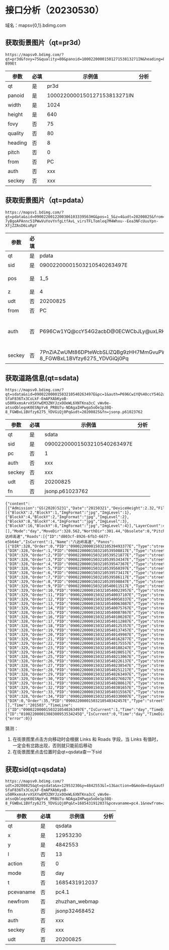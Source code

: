 # 接口分析（20230530）
域名：mapsv{0,1}.bdimg.com
## 获取街景图片（qt=pr3d）
```
https://mapsv0.bdimg.com/?qt=pr3d&fovy=75&quality=80&panoid=1000220000150127153813271IN&heading=8&pitch=0&width=1024&height=640&from=PC&auth=uxLRHEBNTBNtFIUU%3DUY%3D%3DUDFCWc76Tx%3DOCXYgGA8HbdO0V9wWd4CCgS17vyMSIFCOUCOu3LckJ0IvkGcuVtvvhguVtvyheuVtvCMGuVtvCQMuVtvIPcuVtvYvjuVtcvY1SGpuxxtF0qUEb1v%40vcuVtvc3CuVtvcPPuVtveGvuVtveh3uVtvh3CuVtvhgMuxVVtvrMhuxt2dd9dvyuf0wd0vyMSIFCOUCO&seckey=7PnZiAZwUMt86DPteWcbSP5iE7U9CsbYcy7S5y4NHxU%3D%2C7PnZiAZwUMt86DPteWcbSFCUaY7_wph786BlWerwBeAuadPa5xtwn4DM6VdJEUxPwN0X7d3uS1GYpH_uKtB8HTnPxQqOGEixR6isfRj21alAqqX_RDLZnqUN9vtnuzYOPnRyC2bmEa198S3fwu4iwK5h5R2HYFJSxuMurZJv3jL8xP_00ssxFqUOFe-899Et
```
参数 | 必填 | 示例值 | 分析
--- | --- | --- | ---
qt | 是 | pr3d
panoid | 是 | 1000220000150127153813271IN
width | 是 | 1024
height | 是 | 640
fovy | 否 | 75
quality | 否 | 80
heading | 否 | 8
pitch | 否 | 0
from | 否 | PC
auth | 否 | xxx
seckey | 否 | xxx

## 获取街景图片（qt=pdata）
```
https://mapsv1.bdimg.com/?qt=pdata&sid=0900220012200306103339563HG&pos=1_5&z=4&udt=20200825&from=PC&auth=uxLRHEzRxENtzDPPWP6WWPwzWv9W76OPnHGaKQlZUeHoNOi0nVWPSIPeJm1G68PMH8a6HDxz6ZwJvAp30z8yvvhguVtvyheuBTLtJOYSIgHvCQMuTLtJU%40rIKHw8wkvC7SujDc3YMxCEEBF0qUEb1v%40vcuVtvc3CuVtvcPPuxBt2q52GIb%40dIFwfiKvAOuCoPHB9AvhgMuzVVtvrMhuExVENtLiidiB1Af0wd0vyMSIFAS7MA&seckey=7PnZiAZwUMt86DPteWcbSNsgN0bfYzblxuoKvKf1uBo%3D%2C7PnZiAZwUMt86DPteWcbSBeDzTFdRmQMFf8V1z4j4Mwb_d9iNwPjR3mdZFOjg7pE7l4aj63qXPjvd7Syc1qf3tdN4SI_3cJAl1kWoQ2TBfekT-7yBgoAPAnnc51PWwVuYovYnfgLtfAvL_virsTFLTomleq7M4Whxu--Eea3NFcUuuYpn-XfjZZAsD6LuRpY
```
参数 | 必填 | 示例值 | 分析
--- | --- | --- | ---
qt | 是 | pdata | 方法名
sid | 是 | 09002200001503210540263497E |
pos | 是 | 1_5 | 0_0(3d);1_5(左上);2_5(左下);1_6(右上);2_6(右下),需要遍历数字全部测下看看
z | 是 | 4 | 0_0(能设置0~5);四分图只能设置4
udt | 否 | 20200825
from | 否 | PC
auth | 否 | P696Cw1YQ@ccY54G2acbD@0ECWCbJLy@uxLRHEzTzHVt126696W996BFAxz6ZwJvAp30z8yvvhguVtvyheuBTNt3P86J0IcvY1SGpuNtCH7RB86A3V=sJLIw8wkvC7SuDenSC@Bv@vcuVtvc3CuVtvcPPuxBt2q52GIbbRdFEnrR1HVDCoPHB9AvhgMuzVVtvrMhuExBEVtGccZcuVtegvcguxLRHEzTzET | 1.页面初始化时html设置了window.AUTH;<br>2.加载js(map.baidu.com/?newmap=1&qt=image&type=1&auth=xxx&seckey=xxx)也会重新设置window.AUTH,但和html一致
seckey | 否 | 7PnZiAZwUMt86DPteWcbSLlZQBg9zHH7MmGvuPWvyQk=,7PnZiAZwUMt86DPteWcbSIRDp0woEFicjyYpE96-SfaF836Tx3CoLkF-EmAPXAbKyoB-u50RkxmsArvXSXYwEM3ZNYJzxOOeWL6XNTKna3cC_vWv0e-atsoQbleqnK0ESNpYv6_PRBU7u-NDAgaIHPwga5oOe1p38Q-8_FGWBxL1BVfzy6275_YDVGiQj0Pq | 逗号分隔的第一部分来自 abclite-20590s.js(window['\x5f\x5f\x5f\x61\x62\x76\x6b']=xxx)

## 获取道路信息(qt=sdata)
```
https://mapsv0.bdimg.com/?qt=sdata&sid=09002200001503210540263497E&pc=1&auth=P696Cw1YQ%40ccY54G2acbD%400ECWCbJLy%40uxLRHEBxNExtCFRR8RV88RzCywyS8v7uvkGcuVtvvhguVtvyheuVtvCMGuVtvCQMuVtvIPcuVtvYvjuVtcvY1SGpuxVtEgpT1aDv%40vcuVtvc3CuVtvcPPuVtveGvuVtveh3uVtvh3CuVtvhgMuxVVtvrMhuxt2dd9dvyu6Ow%3DVyzgGKWzGdV%3DSRyAC6%3DJaWf%40hAcTvyMSIFCyOFyuf0wd0vyMSIFCyOFy&seckey=7PnZiAZwUMt86DPteWcbSLlZQBg9zHH7MmGvuPWvyQk%3D%2C7PnZiAZwUMt86DPteWcbSIRDp0woEFicjyYpE96-SfaF836Tx3CoLkF-EmAPXAbKyoB-u50RkxmsArvXSXYwEM3ZNYJzxOOeWL6XNTKna3cC_vWv0e-atsoQbleqnK0ESNpYv6_PRBU7u-NDAgaIHPwga5oOe1p38Q-8_FGWBxL1BVfzy6275_YDVGiQj0Pq&udt=20200825&fn=jsonp.p61023762
```
参数 | 必填 | 示例值 | 分析
--- | --- | --- | ---
qt | 是 | sdata
sid | 是 | 09002200001503210540263497E
pc | 否 | 1
auth | 否 | xxx
seckey | 否 | xxx
udt | 否 | 20200825
fn | 否 | jsonp.p61023762
```
{"content":[{"Admission":"GS(2020)5231","Date":"20150321","DeviceHeight":2.32,"FileTag":"pano_cfg","HasDepth":1,"HasTopo":1,"Heading":328.56,"ID":"09002200001503210540263497E","ImgLayer":[{"BlockX":2,"BlockY":1,"ImgFormat":"jpg","ImgLevel":1},{"BlockX":4,"BlockY":2,"ImgFormat":"jpg","ImgLevel":2},{"BlockX":8,"BlockY":4,"ImgFormat":"jpg","ImgLevel":3},{"BlockX":16,"BlockY":8,"ImgFormat":"jpg","ImgLevel":4}],"LayerCount":4,"Links":[],"Mode":"day","MoveDir":328.562,"NorthDir":301.44,"Obsolete":0,"Pitch":-0.808,"Provider":9,"RX":1295322850,"RY":484254531,"Rname":"八达岭高速","Roads":[{"ID":"d803cf-8926-6fb3-6677-e5b64e","IsCurrent":1,"Name":"八达岭高速","Panos":[{"DIR":328,"Order":0,"PID":"09002200001503210539493377E","Type":"street","X":1295342219,"Y":484223345},{"DIR":328,"Order":1,"PID":"09002200001503210539508817E","Type":"street","X":1295341461,"Y":484224613},{"DIR":329,"Order":2,"PID":"09002200001503210539521877E","Type":"street","X":1295340804,"Y":484225701},{"DIR":328,"Order":3,"PID":"09002200001503210539534347E","Type":"street","X":1295340164,"Y":484226768},{"DIR":328,"Order":4,"PID":"09002200001503210539547367E","Type":"street","X":1295339480,"Y":484227890},{"DIR":328,"Order":5,"PID":"09002200001503210539560397E","Type":"street","X":1295338796,"Y":484228995},{"DIR":328,"Order":6,"PID":"09002200001503210539573417E","Type":"street","X":1295338128,"Y":484230095},{"DIR":328,"Order":7,"PID":"09002200001503210539586117E","Type":"street","X":1295337481,"Y":484231165},{"DIR":329,"Order":8,"PID":"09002200001503210539598847E","Type":"street","X":1295336815,"Y":484232245},{"DIR":329,"Order":9,"PID":"09002200001503210540011517E","Type":"street","X":1295336174,"Y":484233338},{"DIR":329,"Order":10,"PID":"09002200001503210540023957E","Type":"street","X":1295335554,"Y":484234396},{"DIR":329,"Order":11,"PID":"09002200001503210540037107E","Type":"street","X":1295334897,"Y":484235521},{"DIR":329,"Order":12,"PID":"09002200001503210540050337E","Type":"street","X":1295334224,"Y":484236652},{"DIR":329,"Order":13,"PID":"09002200001503210540063087E","Type":"street","X":1295333575,"Y":484237742},{"DIR":329,"Order":14,"PID":"09002200001503210540075767E","Type":"street","X":1295332934,"Y":484238823},{"DIR":328,"Order":15,"PID":"09002200001503210540087867E","Type":"street","X":1295332311,"Y":484239861},{"DIR":328,"Order":16,"PID":"09002200001503210540100287E","Type":"street","X":1295331661,"Y":484240931},{"DIR":328,"Order":17,"PID":"09002200001503210540112887E","Type":"street","X":1295331007,"Y":484242008},{"DIR":328,"Order":18,"PID":"09002200001503210540125357E","Type":"street","X":1295330372,"Y":484243054},{"DIR":328,"Order":19,"PID":"09002200001503210540137457E","Type":"street","X":1295329752,"Y":484244074},{"DIR":329,"Order":20,"PID":"09002200001503210540149987E","Type":"street","X":1295329117,"Y":484245124},{"DIR":329,"Order":21,"PID":"09002200001503210540162877E","Type":"street","X":1295328478,"Y":484246198},{"DIR":329,"Order":22,"PID":"09002200001503210540175557E","Type":"street","X":1295327833,"Y":484247284},{"DIR":329,"Order":23,"PID":"09002200001503210540188247E","Type":"street","X":1295327189,"Y":484248386},{"DIR":329,"Order":24,"PID":"09002200001503210540200517E","Type":"street","X":1295326562,"Y":484249431},{"DIR":328,"Order":25,"PID":"09002200001503210540213067E","Type":"street","X":1295325924,"Y":484250506},{"DIR":328,"Order":26,"PID":"09002200001503210540226137E","Type":"street","X":1295325250,"Y":484251626},{"DIR":328,"Order":27,"PID":"09002200001503210540238547E","Type":"street","X":1295324603,"Y":484252685},{"DIR":328,"Order":28,"PID":"09002200001503210540251217E","Type":"street","X":1295323942,"Y":484253762},{"DIR":328,"Order":29,"PID":"09002200001503210540263497E","Type":"street","X":1295323304,"Y":484254804},{"DIR":329,"Order":30,"PID":"09002200001503210540276027E","Type":"street","X":1295322653,"Y":484255867},{"DIR":329,"Order":31,"PID":"09002200001503210540288617E","Type":"street","X":1295322006,"Y":484256945},{"DIR":329,"Order":32,"PID":"09002200001503210540301657E","Type":"street","X":1295321347,"Y":484258063},{"DIR":329,"Order":33,"PID":"09002200001503210540315567E","Type":"street","X":1295320661,"Y":484259238},{"DIR":328,"Order":34,"PID":"09002200001503210540330007E","Type":"street","X":1295319943,"Y":484260441},{"DIR":0,"Order":35,"PID":"09002200001503210540342457E","Type":"street","X":1295319329,"Y":484261465}],"Width":550}],"Roll":0.689,"SwitchID":[],"Time":"201503","TimeLine":[{"ID":"09002200001503210540263497E","IsCurrent":1,"Time":"day","TimeDir":"","TimeLine":"201503","Year":"2015"},{"ID":"01002200001308300953534245Q","IsCurrent":0,"Time":"day","TimeDir":"obsolete","TimeLine":"201308","Year":"2013"}],"Type":"street","UserID":"","Version":"0","X":1295323304,"Y":484254804,"Z":34.68,"format_v":"0","optver":"000001","plane":"","procdate":"20211022"}],"result":{"error":0}}
```
猜测：
1. 在街景图里点击方向移动时会根据 Links 和 Roads 字段，当 Links 有值时，一定会有岔路出现，否则就只能前后移动
2. 在街景图里点击位置时会qt=qsdata查一下sid
## 获取sid(qt=qsdata)
```
https://mapsv0.bdimg.com/?udt=20200825&qt=qsdata&x=12953230&y=4842553&l=13&action=0&mode=day&auth=P696Cw1YQ%2540ccY54G2acbD%25400ECWCbJLy%2540uxLRHEBxNExtCFRR8RV88RzCywyS8v7uvkGcuVtvvhguVtvyheuVtvCMGuVtvCQMuVtvIPcuVtvYvjuVtcvY1SGpuxVtEgpT1aDv%2540vcuVtvc3CuVtvcPPuVtveGvuVtveh3uVtvh3CuVtvhgMuxVVtvrMhuxt2dd9dvyu6Ow%253DVyzgGKWzGdV%253DSRyAC6%253DJaWf%2540hAcTvyMSIFCyOFyuf0wd0vyMSIFCyOFy&seckey=7PnZiAZwUMt86DPteWcbSLlZQBg9zHH7MmGvuPWvyQk%253D%252C7PnZiAZwUMt86DPteWcbSIRDp0woEFicjyYpE96-SfaF836Tx3CoLkF-EmAPXAbKyoB-u50RkxmsArvXSXYwEM3ZNYJzxOOeWL6XNTKna3cC_vWv0e-atsoQbleqnK0ESNpYv6_PRBU7u-NDAgaIHPwga5oOe1p38Q-8_FGWBxL1BVfzy6275_YDVGiQj0Pq&t=1685431912037&pcevaname=pc4.1&newfrom=zhuzhan_webmap&fn=jsonp32468452
```
参数 | 必填 | 示例值 | 分析
--- | --- | --- | ---
qt | 是 | qsdata
x | 是 | 12953230
y | 是 | 4842553
l | 否 | 13
action | 否 | 0
mode | 否 | day
t | 否 | 1685431912037
pcevaname | 否 | pc4.1
newfrom | 否 | zhuzhan_webmap
fn | 否 | jsonp32468452
auth | 否 | xxx
seckey | 否 | xxx
udt | 否 | 20200825